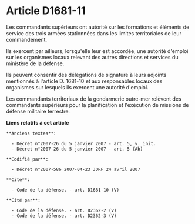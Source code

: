 # Article D1681-11

Les commandants supérieurs ont autorité sur les formations et éléments de service des trois armées stationnées dans les
limites territoriales de leur commandement. 

Ils exercent par ailleurs, lorsqu'elle leur est accordée, une autorité d'emploi sur les organismes locaux relevant des autres
directions et services du ministère de la défense. 

Ils peuvent consentir des délégations de signature à leurs adjoints mentionnés à l'article D. 1681-10 et aux responsables
locaux des organismes sur lesquels ils exercent une autorité d'emploi. 

Les commandants territoriaux de la gendarmerie outre-mer relèvent des commandants supérieurs pour la planification et
l'exécution de missions de défense militaire terrestre.

**Liens relatifs à cet article**

	**Anciens textes**:

	  - Décret n°2007-26 du 5 janvier 2007 - art. 5, v. init.
	  - Décret n°2007-26 du 5 janvier 2007 - art. 5 (Ab)

	**Codifié par**:

	  - Décret n°2007-586 2007-04-23 JORF 24 avril 2007

	**Cite**:

	  - Code de la défense. - art. D1681-10 (V)

	**Cité par**:

	  - Code de la défense. - art. D2362-2 (V)
	  - Code de la défense. - art. D2362-3 (V)
